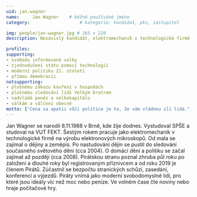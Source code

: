 ```yaml
---
uid: jan.wagner
name:     Jan Wagner  	# běžně používáné jméno
category:                 	# kategorie: kandidat, pks, zastupitel

img: people/jan-wagner.jpg # 165 x 220
description: Nezávislý kandidát, elektromechanik v technologické firmě na výrobu elektronových mikroskopů  	# kratký popis, max 160 znaků

profiles:
supporting:
- svobodu informované volby
- zjednodušení státu pomocí technologií
- moderní politiku 21. století
- přímou demokracii
notsupporting:
- plošnému zákazu kouření v hospodách
- plošnému sledování lidí Velkým bratrem
- nadvládě peněz a velkokapitálu
- válkám a válčení obecně
motto: ["Cena za apatii vůči politice je to, že vám vládnou zlí lidé.", "Platón"]
---
```


Jan Wagner se narodil 8.11.1988 v Brně, kde žije dodnes. Vystudoval SPŠE a studoval na VUT FEKT. Šestým rokem pracuje jako elektromechanik v technologické firmě na výrobu elektronových mikroskopů. Od mala se zajímal o dějiny a zeměpis. Po nastudování dějin se pustil do sledování současného světového dění (cca 2004). O domácí dění a politiku se začal zajímat až později (cca 2008). Pirátskou stranu poznal zhruba půl roku po založení a dlouhé roky byl registrovaným příznivcem a od roku 2019 je členem Pirátů. Zúčastnil se bezpočtu stranických schůzí, zasedání, konferencí a výjezdů. Piráty vnímá jako moderní svobodomyslné lidi, pro které jsou ideály víc než moc nebo peníze. Ve volném čase čte noviny nebo hraje počítačové hry.

